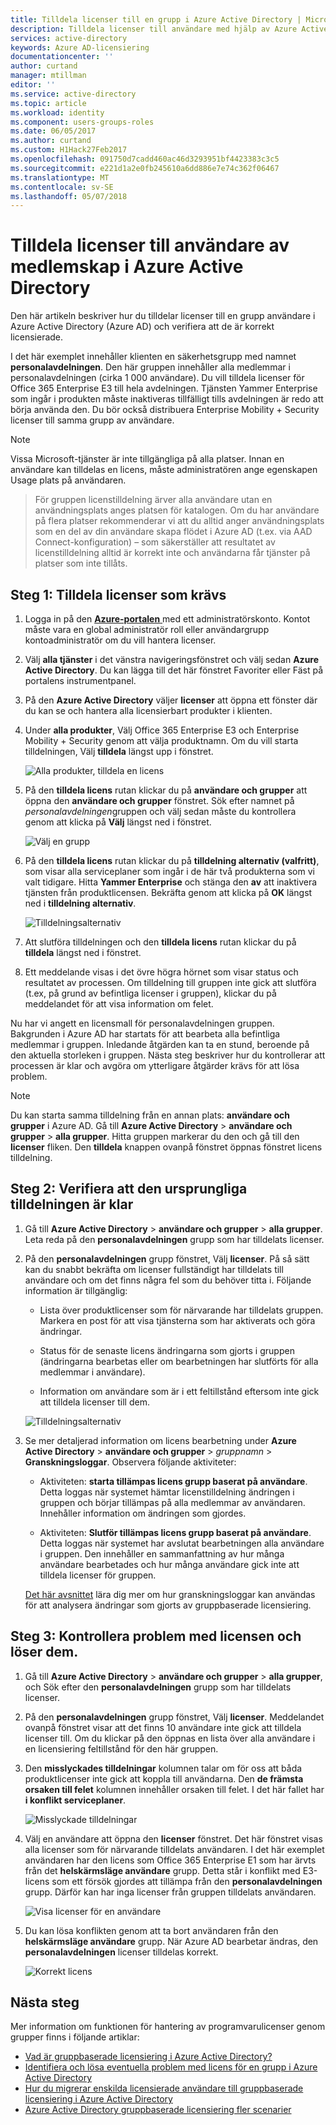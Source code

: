 ```yaml
---
title: Tilldela licenser till en grupp i Azure Active Directory | Microsoft Docs
description: Tilldela licenser till användare med hjälp av Azure Active Directory-grupp licensiering
services: active-directory
keywords: Azure AD-licensiering
documentationcenter: ''
author: curtand
manager: mtillman
editor: ''
ms.service: active-directory
ms.topic: article
ms.workload: identity
ms.component: users-groups-roles
ms.date: 06/05/2017
ms.author: curtand
ms.custom: H1Hack27Feb2017
ms.openlocfilehash: 091750d7cadd460ac46d3293951bf4423383c3c5
ms.sourcegitcommit: e221d1a2e0fb245610a6dd886e7e74c362f06467
ms.translationtype: MT
ms.contentlocale: sv-SE
ms.lasthandoff: 05/07/2018
---
```

# <a name="assign-licenses-to-users-by-group-membership-in-azure-active-directory"></a>Tilldela licenser till användare av medlemskap i Azure Active Directory

Den här artikeln beskriver hur du tilldelar licenser till en grupp användare i Azure Active Directory (Azure AD) och verifiera att de är korrekt licensierade.

I det här exemplet innehåller klienten en säkerhetsgrupp med namnet **personalavdelningen**. Den här gruppen innehåller alla medlemmar i personalavdelningen (cirka 1 000 användare). Du vill tilldela licenser för Office 365 Enterprise E3 till hela avdelningen. Tjänsten Yammer Enterprise som ingår i produkten måste inaktiveras tillfälligt tills avdelningen är redo att börja använda den. Du bör också distribuera Enterprise Mobility + Security licenser till samma grupp av användare.

> [!NOTE]
> Vissa Microsoft-tjänster är inte tillgängliga på alla platser. Innan en användare kan tilldelas en licens, måste administratören ange egenskapen Usage plats på användaren.

> För gruppen licenstilldelning ärver alla användare utan en användningsplats anges platsen för katalogen. Om du har användare på flera platser rekommenderar vi att du alltid anger användningsplats som en del av din användare skapa flödet i Azure AD (t.ex. via AAD Connect-konfiguration) – som säkerställer att resultatet av licenstilldelning alltid är korrekt inte och användarna får tjänster på platser som inte tillåts.

## <a name="step-1-assign-the-required-licenses"></a>Steg 1: Tilldela licenser som krävs

1. Logga in på den [ **Azure-portalen** ](https://portal.azure.com) med ett administratörskonto. Kontot måste vara en global administratör roll eller användargrupp kontoadministratör om du vill hantera licenser.

2. Välj **alla tjänster** i det vänstra navigeringsfönstret och välj sedan **Azure Active Directory**. Du kan lägga till det här fönstret Favoriter eller Fäst på portalens instrumentpanel.

3. På den **Azure Active Directory** väljer **licenser** att öppna ett fönster där du kan se och hantera alla licensierbart produkter i klienten.

4. Under **alla produkter**, Välj Office 365 Enterprise E3 och Enterprise Mobility + Security genom att välja produktnamn. Om du vill starta tilldelningen, Välj **tilldela** längst upp i fönstret.

   ![Alla produkter, tilldela en licens](media/active-directory-licensing-group-assignment-azure-portal/all-products-assign.png)

5. På den **tilldela licens** rutan klickar du på **användare och grupper** att öppna den **användare och grupper** fönstret. Sök efter namnet på *personalavdelningen*gruppen och välj sedan måste du kontrollera genom att klicka på **Välj** längst ned i fönstret.

   ![Välj en grupp](media/active-directory-licensing-group-assignment-azure-portal/select-a-group.png)

6. På den **tilldela licens** rutan klickar du på **tilldelning alternativ (valfritt)**, som visar alla serviceplaner som ingår i de här två produkterna som vi valt tidigare. Hitta **Yammer Enterprise** och stänga den **av** att inaktivera tjänsten från produktlicensen. Bekräfta genom att klicka på **OK** längst ned i **tilldelning alternativ**.

   ![Tilldelningsalternativ](media/active-directory-licensing-group-assignment-azure-portal/assignment-options.png)

7. Att slutföra tilldelningen och den **tilldela licens** rutan klickar du på **tilldela** längst ned i fönstret.

8. Ett meddelande visas i det övre högra hörnet som visar status och resultatet av processen. Om tilldelning till gruppen inte gick att slutföra (t.ex, på grund av befintliga licenser i gruppen), klickar du på meddelandet för att visa information om felet.

Nu har vi angett en licensmall för personalavdelningen gruppen. Bakgrunden i Azure AD har startats för att bearbeta alla befintliga medlemmar i gruppen. Inledande åtgärden kan ta en stund, beroende på den aktuella storleken i gruppen. Nästa steg beskriver hur du kontrollerar att processen är klar och avgöra om ytterligare åtgärder krävs för att lösa problem.

> [!NOTE]
> Du kan starta samma tilldelning från en annan plats: **användare och grupper** i Azure AD. Gå till **Azure Active Directory** > **användare och grupper** > **alla grupper**. Hitta gruppen markerar du den och gå till den **licenser** fliken. Den **tilldela** knappen ovanpå fönstret öppnas fönstret licens tilldelning.

## <a name="step-2-verify-that-the-initial-assignment-has-finished"></a>Steg 2: Verifiera att den ursprungliga tilldelningen är klar

1. Gå till **Azure Active Directory** > **användare och grupper** > **alla grupper**. Leta reda på den **personalavdelningen** grupp som har tilldelats licenser.

2. På den **personalavdelningen** grupp fönstret, Välj **licenser**. På så sätt kan du snabbt bekräfta om licenser fullständigt har tilldelats till användare och om det finns några fel som du behöver titta i. Följande information är tillgänglig:

   - Lista över produktlicenser som för närvarande har tilldelats gruppen. Markera en post för att visa tjänsterna som har aktiverats och göra ändringar.

   - Status för de senaste licens ändringarna som gjorts i gruppen (ändringarna bearbetas eller om bearbetningen har slutförts för alla medlemmar i användare).

   - Information om användare som är i ett feltillstånd eftersom inte gick att tilldela licenser till dem.

   ![Tilldelningsalternativ](media/active-directory-licensing-group-assignment-azure-portal/assignment-errors.png)

3. Se mer detaljerad information om licens bearbetning under **Azure Active Directory** > **användare och grupper** > *gruppnamn*  >  **Granskningsloggar**. Observera följande aktiviteter:

   - Aktiviteten: **starta tillämpas licens grupp baserat på användare**. Detta loggas när systemet hämtar licenstilldelning ändringen i gruppen och börjar tillämpas på alla medlemmar av användaren. Innehåller information om ändringen som gjordes.

   - Aktiviteten: **Slutför tillämpas licens grupp baserat på användare**. Detta loggas när systemet har avslutat bearbetningen alla användare i gruppen. Den innehåller en sammanfattning av hur många användare bearbetades och hur många användare gick inte att tilldela licenser för gruppen.

   [Det här avsnittet](./active-directory-licensing-group-advanced.md#use-audit-logs-to-monitor-group-based-licensing-activity) lära dig mer om hur granskningsloggar kan användas för att analysera ändringar som gjorts av gruppbaserade licensiering.

## <a name="step-3-check-for-license-problems-and-resolve-them"></a>Steg 3: Kontrollera problem med licensen och löser dem.

1. Gå till **Azure Active Directory** > **användare och grupper** > **alla grupper**, och Sök efter den **personalavdelningen** grupp som har tilldelats licenser.
2. På den **personalavdelningen** grupp fönstret, Välj **licenser**. Meddelandet ovanpå fönstret visar att det finns 10 användare inte gick att tilldela licenser till. Om du klickar på den öppnas en lista över alla användare i en licensiering feltillstånd för den här gruppen.
3. Den **misslyckades tilldelningar** kolumnen talar om för oss att båda produktlicenser inte gick att koppla till användarna. Den **de främsta orsaken till felet** kolumnen innehåller orsaken till felet. I det här fallet har **i konflikt serviceplaner**.

   ![Misslyckade tilldelningar](media/active-directory-licensing-group-assignment-azure-portal/failed-assignments.png)

4. Välj en användare att öppna den **licenser** fönstret. Det här fönstret visas alla licenser som för närvarande tilldelats användaren. I det här exemplet användaren har den licens som Office 365 Enterprise E1 som har ärvts från det **helskärmsläge användare** grupp. Detta står i konflikt med E3-licens som ett försök gjordes att tillämpa från den **personalavdelningen** grupp. Därför kan har inga licenser från gruppen tilldelats användaren.

   ![Visa licenser för en användare](media/active-directory-licensing-group-assignment-azure-portal/user-license-view.png)

5. Du kan lösa konflikten genom att ta bort användaren från den **helskärmsläge användare** grupp. När Azure AD bearbetar ändras, den **personalavdelningen** licenser tilldelas korrekt.

   ![Korrekt licens](media/active-directory-licensing-group-assignment-azure-portal/license-correctly-assigned.png)

## <a name="next-steps"></a>Nästa steg

Mer information om funktionen för hantering av programvarulicenser genom grupper finns i följande artiklar:

* [Vad är gruppbaserade licensiering i Azure Active Directory?](active-directory-licensing-whatis-azure-portal.md)
* [Identifiera och lösa eventuella problem med licens för en grupp i Azure Active Directory](active-directory-licensing-group-problem-resolution-azure-portal.md)
* [Hur du migrerar enskilda licensierade användare till gruppbaserade licensiering i Azure Active Directory](active-directory-licensing-group-migration-azure-portal.md)
* [Azure Active Directory gruppbaserade licensiering fler scenarier](active-directory-licensing-group-advanced.md)
